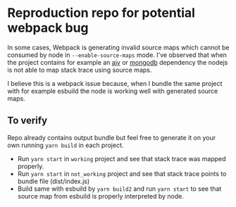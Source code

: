 # Reproduction repo for potential webpack bug

In some cases, Webpack is generating invalid source maps which cannot be consumed by node in `--enable-source-maps` mode. I've observed that when the project contains for example an [ajv](https://www.npmjs.com/package/ajv) or [mongodb](https://www.npmjs.com/package/mongodb) dependency the nodejs is not able to map stack trace using source maps.

I believe this is a webpack issue because, when I bundle the same project with for example esbuild the node is working well with generated source maps. 

## To verify
Repo already contains output bundle but feel free to generate it on your own running `yarn build` in each project.

- Run `yarn start` in `working` project and see that stack trace was mapped properly.
- Run `yarn start` in `not_working` project and see that stack trace points to bundle file (dist/index.js)
- Build same with esbuild by `yarn build2` and run `yarn start` to see that source map from esbuild is properly interpreted by node.